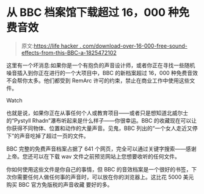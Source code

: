 # 从 BBC 档案馆下载超过 16，000 种免费音效

> 原文:[https://life hacker . com/download-over-16-000-free-sound-effects-from-this-BBC-a-1825472102](https://lifehacker.com/download-over-16-000-free-sound-effects-from-this-bbc-a-1825472102)

这里有一个坏消息:如果你是一个有抱负的声音设计师，或者你正在寻找一些随机噪音插入到你正在进行的一个大项目中，BBC 的新档案超过 16，000 种免费音效不会帮你太多。他们都受到 RemArc 许可的约束，禁止在商业工作中使用这些文件。

Watch

也就是说，如果你正在从事任何个人或教育项目——或者只是想知道北威尔士的“Pystyll Rhadn”瀑布听起来是什么样子——你很幸运。BBC 的收藏现在可以让你获得不同物体、位置和动作的大量声音。见鬼，BBC 列出的“一个女人走近又停下”的声音吃掉了超过一页的文件。

BBC 完整的免费声音档案占据了 641 个网页，完全可以通过关键字搜索——感谢上帝。您还可以在下载 wav 文件之前预览网站上您想要收听的任何文件。

你如何使用这些文件是你自己的事情，但 BBC 的音效档案是一个很好的书签，下次你需要任何人做任何事的声音时，可以放在你的浏览器上。这比花 5000 美元购买 BBC 官方免版税的声音收藏 要好的多。